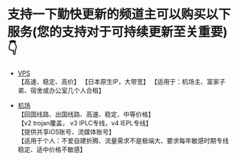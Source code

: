 
# 支持一下勤快更新的频道主可以购买以下服务(您的支持对于可持续更新至关重要)👇    

* [VPS](https://github.com/boduoyejieyi666/whonolikeboduoyejieyi/blob/main/MyFanFan.md)         
【高速、稳定、高价】
【日本原生IP，大带宽】
【适用于：机场主、富家子弟、宿舍或办公室几个人合租】

* [机场](https://github.com/boduoyejieyi666/whonolikeboduoyejieyi/blob/main/youlian/jichang.md)          
【回国线路、出国线路、高速、稳定、中等价格】          
【v2 trojan覆盖， v3 IPLC专线，v4 IEPL专线】        
【提供共享iOS账号、流媒体账号】          
【适用于个人：不爱自建折腾、流量需求不是极端大、要求每年敏感时期专线稳定、适中价格不敏感】                 

